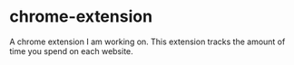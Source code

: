 # chrome-extension
A chrome extension I am working on.
This extension tracks the amount of time you spend on each website.
